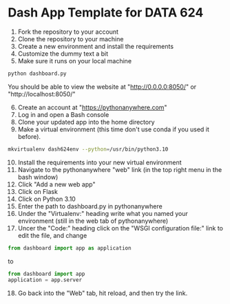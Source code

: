 # Dash App Template for DATA 624

1. Fork the repository to your account
2. Clone the repository to your machine
3. Create a new environment and install the requirements 
4. Customize the dummy text a bit
5. Make sure it runs on your local machine

``` sh
python dashboard.py
```

You should be able to view the website at "http://0.0.0.0:8050/" or "http://localhost:8050/"

6. Create an account at "https://pythonanywhere.com"
7. Log in and open a Bash console
8. Clone your updated app into the home directory
9. Make a virtual environment (this time don't use conda if you used it before). 

``` sh
mkvirtualenv dash624env --python=/usr/bin/python3.10
```
10. Install the requirements into your new virtual environment
11. Navigate to the pythonanywhere "web" link (in the  top right menu in the bash window)
12. Click "Add a new web app"
13. Click on Flask 
14. Click on Python 3.10
15. Enter the path to dashboard.py in pythonanywhere
16. Under the "Virtualenv:" heading write what you named your environment (still in the web tab of pythonanywhere)
17. Uncer the "Code:" heading click on the "WSGI configuration file:" link to edit the file, and change 

``` python
from dashboard import app as application
```

to

``` python
from dashboard import app
application = app.server
```
18. Go back into the "Web" tab, hit reload, and then try the link. 

